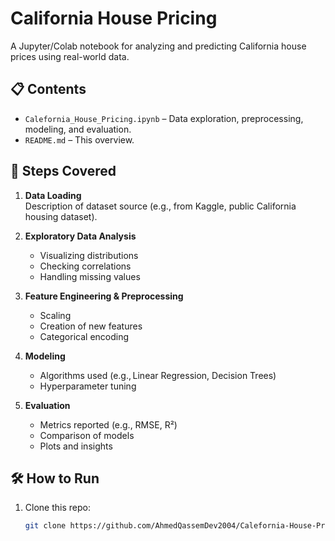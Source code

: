 # California House Pricing

A Jupyter/Colab notebook for analyzing and predicting California house prices using real-world data.

## 📋 Contents

- `Calefornia_House_Pricing.ipynb` – Data exploration, preprocessing, modeling, and evaluation.
- `README.md` – This overview.

## 🧠 Steps Covered

1. **Data Loading**  
   Description of dataset source (e.g., from Kaggle, public California housing dataset).

2. **Exploratory Data Analysis**  
   - Visualizing distributions  
   - Checking correlations  
   - Handling missing values

3. **Feature Engineering & Preprocessing**  
   - Scaling  
   - Creation of new features  
   - Categorical encoding

4. **Modeling**  
   - Algorithms used (e.g., Linear Regression, Decision Trees)  
   - Hyperparameter tuning

5. **Evaluation**  
   - Metrics reported (e.g., RMSE, R²)  
   - Comparison of models  
   - Plots and insights

## 🛠️ How to Run

1. Clone this repo:
   ```bash
   git clone https://github.com/AhmedQassemDev2004/Calefornia-House-Pricing.git

